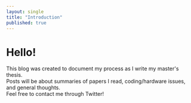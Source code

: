 ```yaml
---
layout: single
title: "Introduction"
published: true
---
```


# Hello!

This blog was created to document my process as I write my master's thesis.  
Posts will be about summaries of papers I read, coding/hardware issues, and general thoughts.  
Feel free to contact me through Twitter!
